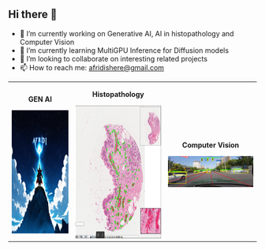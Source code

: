 ## Hi there 👋

- 🔭 I’m currently working on Generative AI, AI in histopathology and Computer Vision
- 🌱 I’m currently learning MultiGPU Inference for Diffusion models
- 👯 I’m looking to collaborate on interesting related projects
- 📫 How to reach me: afridishere@gmail.com

<table>
  <tr>
    <td style="text-align: center;">
      <p><strong>GEN AI</strong></p>
      <img src="af9.png" height="250" width = "300">
    </td>
    <td style="text-align: center;">
      <p><strong>Histopathology</strong></p>
      <img src="hist.png" height="270">
    </td>
    <td style="text-align: center;">
      <p><strong>Computer Vision</strong></p>
      <img src="35.jpg" width = "400">
    </td>
  </tr>
</table>

